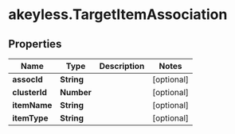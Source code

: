 # akeyless.TargetItemAssociation

## Properties

Name | Type | Description | Notes
------------ | ------------- | ------------- | -------------
**assocId** | **String** |  | [optional] 
**clusterId** | **Number** |  | [optional] 
**itemName** | **String** |  | [optional] 
**itemType** | **String** |  | [optional] 


